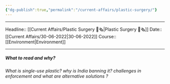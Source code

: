 ```yaml
---
{"dg-publish":true,"permalink":"/current-affairs/plastic-surgery/"}
---
```


----
Headline:: [[Current Affairs/Plastic Surgery 📰🗞️\|Plastic Surgery 📰🗞️]]
Date:: [[Current Affairs/30-06-2022\|30-06-2022]]
Course:: [[Environment\|Environment]] 

----
##### What to read and why? 

_What is single-use plastic? why is India banning it? challenges in enforcement and what are alternative solutions ?_


